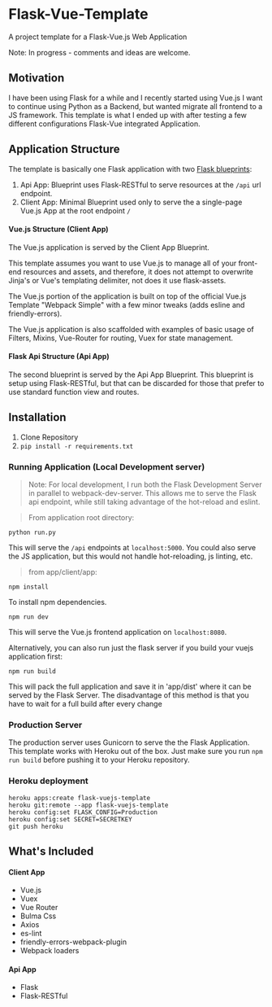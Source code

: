 # Flask-Vue-Template

A project template for a Flask-Vue.js Web Application

Note: In progress - comments and ideas are welcome.

## Motivation

I have been using Flask for a while and I recently started using Vue.js
I want to continue using Python as a Backend, but wanted migrate all frontend to a JS framework.
This template is what I ended up with after testing a few different configurations Flask-Vue integrated Application.

## Application Structure

The template is basically one Flask application with two [Flask blueprints](http://flask.pocoo.org/docs/0.12/blueprints/):

1. Api App: Blueprint uses Flask-RESTful to serve resources at the `/api` url endpoint.
2. Client App: Minimal Blueprint used only to serve the a single-page Vue.js App  at the root endpoint `/`


#### Vue.js Structure (Client App)

The Vue.js application is served by the Client App Blueprint.

This template assumes you want to use Vue.js to manage all of your front-end resources and assets, and therefore,
it does not attempt to overwrite Jinja's or Vue's templating delimiter, not does it use flask-assets.

The Vue.js portion of the application is built on top of the official Vue.js Template "Webpack Simple" with a few minor tweaks (adds esline and friendly-errors).

The Vue.js application is also scaffolded with examples of basic usage of Filters, Mixins, Vue-Router for routing, Vuex for state management.

#### Flask Api Structure (Api App)

The second blueprint is served by the Api App Blueprint.
This blueprint is setup using Flask-RESTful, but that can be discarded for those that prefer to use standard function view and routes.


## Installation

1. Clone Repository
2. `pip install -r requirements.txt`


### Running Application (Local Development server)

> Note: For local development, I run both the Flask Development Server in parallel to webpack-dev-server.
This allows me to serve the Flask api endpoint, while still taking advantage of the hot-reload and eslint.

> From application root directory:

`python run.py`

This will serve the `/api` endpoints at `localhost:5000`.
You could also serve the JS application, but this would not handle hot-reloading, js linting, etc.

> from app/client/app:

`npm install`

To install npm dependencies.

`npm run dev`

This will serve the Vue.js frontend application on `localhost:8080`.

Alternatively, you can also run just the flask server if you build your vuejs application first:

`npm run build`

This will pack the full application and save it in 'app/dist' where it can be served by the Flask Server.
The disadvantage of this method is that you have to wait for a full build after every change


### Production Server

The production server uses Gunicorn to serve the the Flask Application.
This template works with Heroku out of the box. Just make sure you run `npm run build`
before pushing it to your Heroku repository.


### Heroku deployment

```
heroku apps:create flask-vuejs-template
heroku git:remote --app flask-vuejs-template
heroku config:set FLASK_CONFIG=Production
heroku config:set SECRET=SECRETKEY
git push heroku
```

## What's Included

#### Client App
* Vue.js
* Vuex
* Vue Router
* Bulma Css
* Axios
* es-lint
* friendly-errors-webpack-plugin
* Webpack loaders

#### Api App
* Flask
* Flask-RESTful
